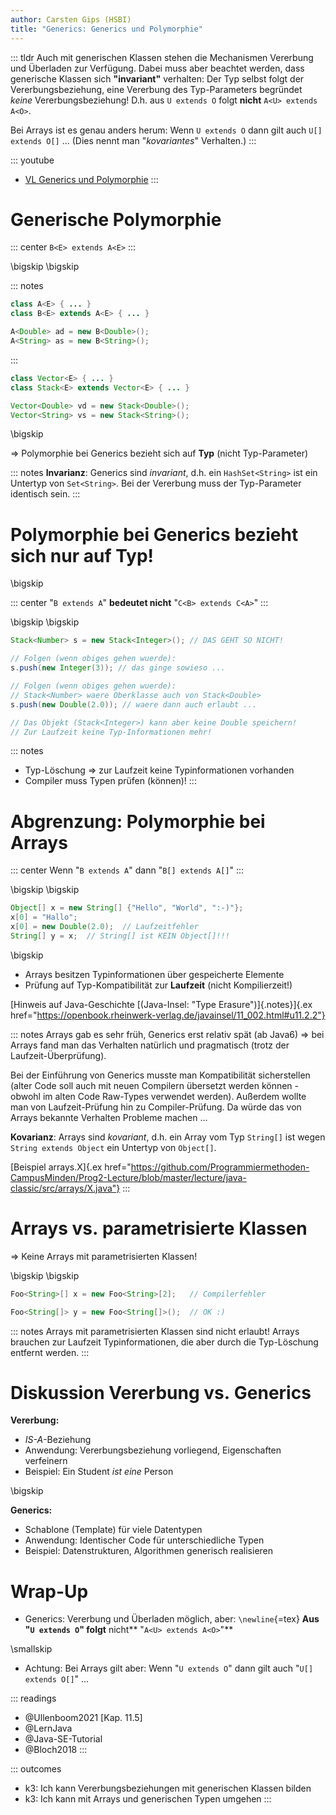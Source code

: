 ```yaml
---
author: Carsten Gips (HSBI)
title: "Generics: Generics und Polymorphie"
---
```


::: tldr
Auch mit generischen Klassen stehen die Mechanismen Vererbung und Überladen zur Verfügung. Dabei muss aber beachtet
werden, dass generische Klassen sich **"invariant"** verhalten: Der Typ selbst folgt der Vererbungsbeziehung, eine
Vererbung des Typ-Parameters begründet *keine* Vererbungsbeziehung! D.h. aus `U extends O` folgt **nicht**
`A<U> extends A<O>`.

Bei Arrays ist es genau anders herum: Wenn `U extends O` dann gilt auch `U[] extends O[]` ... (Dies nennt man
"*kovariantes*" Verhalten.)
:::

::: youtube
-   [VL Generics und Polymorphie](https://youtu.be/RiTA43wTixQ)
:::

# Generische Polymorphie

::: center
`B<E> extends A<E>`
:::

\bigskip
\bigskip

::: notes
``` java
class A<E> { ... }
class B<E> extends A<E> { ... }

A<Double> ad = new B<Double>();
A<String> as = new B<String>();
```
:::

``` java
class Vector<E> { ... }
class Stack<E> extends Vector<E> { ... }

Vector<Double> vd = new Stack<Double>();
Vector<String> vs = new Stack<String>();
```

\bigskip

=\> Polymorphie bei Generics bezieht sich auf **Typ** (nicht Typ-Parameter)

::: notes
**Invarianz**: Generics sind *invariant*, d.h. ein `HashSet<String>` ist ein Untertyp von `Set<String>`. Bei der
Vererbung muss der Typ-Parameter identisch sein.
:::

# Polymorphie bei Generics bezieht sich nur auf Typ!

\bigskip

::: center
"`B extends A`" **bedeutet nicht** "`C<B> extends C<A>`"
:::

\bigskip
\bigskip

``` java
Stack<Number> s = new Stack<Integer>(); // DAS GEHT SO NICHT!

// Folgen (wenn obiges gehen wuerde):
s.push(new Integer(3)); // das ginge sowieso ...

// Folgen (wenn obiges gehen wuerde):
// Stack<Number> waere Oberklasse auch von Stack<Double>
s.push(new Double(2.0)); // waere dann auch erlaubt ...

// Das Objekt (Stack<Integer>) kann aber keine Double speichern!
// Zur Laufzeit keine Typ-Informationen mehr!
```

::: notes
-   Typ-Löschung =\> zur Laufzeit keine Typinformationen vorhanden
-   Compiler muss Typen prüfen (können)!
:::

# Abgrenzung: Polymorphie bei Arrays

::: center
Wenn "`B extends A`" dann "`B[] extends A[]`"
:::

\bigskip
\bigskip

``` java
Object[] x = new String[] {"Hello", "World", ":-)"};
x[0] = "Hallo";
x[0] = new Double(2.0);  // Laufzeitfehler
String[] y = x;  // String[] ist KEIN Object[]!!!
```

\bigskip

-   Arrays besitzen Typinformationen über gespeicherte Elemente
-   Prüfung auf Typ-Kompatibilität zur **Laufzeit** (nicht Kompilierzeit!)

[Hinweis auf Java-Geschichte [(Java-Insel: "Type Erasure")]{.notes}]{.ex
href="https://openbook.rheinwerk-verlag.de/javainsel/11_002.html#u11.2.2"}

::: notes
Arrays gab es sehr früh, Generics erst relativ spät (ab Java6) =\> bei Arrays fand man das Verhalten natürlich und
pragmatisch (trotz der Laufzeit-Überprüfung).

Bei der Einführung von Generics musste man Kompatibilität sicherstellen (alter Code soll auch mit neuen Compilern
übersetzt werden können - obwohl im alten Code Raw-Types verwendet werden). Außerdem wollte man von Laufzeit-Prüfung hin
zu Compiler-Prüfung. Da würde das von Arrays bekannte Verhalten Probleme machen ...

**Kovarianz**: Arrays sind *kovariant*, d.h. ein Array vom Typ `String[]` ist wegen `String extends Object` ein Untertyp
von `Object[]`.

[Beispiel arrays.X]{.ex
href="https://github.com/Programmiermethoden-CampusMinden/Prog2-Lecture/blob/master/lecture/java-classic/src/arrays/X.java"}
:::

# Arrays vs. parametrisierte Klassen

=\> Keine Arrays mit parametrisierten Klassen!

\bigskip
\bigskip

``` java
Foo<String>[] x = new Foo<String>[2];   // Compilerfehler

Foo<String[]> y = new Foo<String[]>();  // OK :)
```

::: notes
Arrays mit parametrisierten Klassen sind nicht erlaubt! Arrays brauchen zur Laufzeit Typinformationen, die aber durch
die Typ-Löschung entfernt werden.
:::

# Diskussion Vererbung vs. Generics

**Vererbung:**

-   *IS-A*-Beziehung
-   Anwendung: Vererbungsbeziehung vorliegend, Eigenschaften verfeinern
-   Beispiel: Ein Student *ist eine* Person

\bigskip

**Generics:**

-   Schablone (Template) für viele Datentypen
-   Anwendung: Identischer Code für unterschiedliche Typen
-   Beispiel: Datenstrukturen, Algorithmen generisch realisieren

# Wrap-Up

-   Generics: Vererbung und Überladen möglich, aber: `\newline`{=tex} **Aus "`U extends O`" folgt** nicht\*\*
    "`A<U> extends A<O>`"\*\*

\smallskip

-   Achtung: Bei Arrays gilt aber: Wenn "`U extends O`" dann gilt auch "`U[] extends O[]`" ...

::: readings
-   @Ullenboom2021 [Kap. 11.5]
-   @LernJava
-   @Java-SE-Tutorial
-   @Bloch2018
:::

::: outcomes
-   k3: Ich kann Vererbungsbeziehungen mit generischen Klassen bilden
-   k3: Ich kann mit Arrays und generischen Typen umgehen
:::
